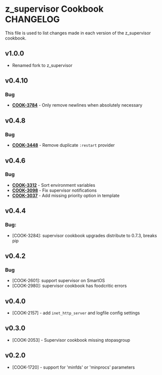 z_supervisor Cookbook CHANGELOG
===============================
This file is used to list changes made in each version of the z_supervisor cookbook.

v1.0.0
------

- Renamed fork to z_supervisor

v0.4.10
-------
### Bug
- **[COOK-3784](https://tickets.opscode.com/browse/COOK-3784)** - Only remove newlines when absolutely necessary


v0.4.8
------
### Bug
- **[COOK-3448](https://tickets.opscode.com/browse/COOK-3448)** - Remove duplicate `:restart` provider

v0.4.6
------
### Bug
- **[COOK-3312](https://tickets.opscode.com/browse/COOK-3312)** - Sort environment variables
- **[COOK-3098](https://tickets.opscode.com/browse/COOK-3098)** - Fix supervisor notifications
- **[COOK-3037](https://tickets.opscode.com/browse/COOK-3037)** - Add missing priority option in template

v0.4.4
------
### Bug:
- [COOK-3284]: supervisor cookbook upgrades distribute to 0.7.3, breaks pip

v0.4.2
------
### Bug
- [COOK-2601]: support supervisor on SmartOS
- [COOK-2980]: supervisor cookbook has foodcritic errors

v0.4.0
------
- [COOK-2157] - add `inet_http_server` and logfile config settings

v0.3.0
------
- [COOK-2053] - Supervisor cookbook missing stopasgroup

v0.2.0
------
- [COOK-1720] - support for 'minfds' or 'minprocs' parameters
